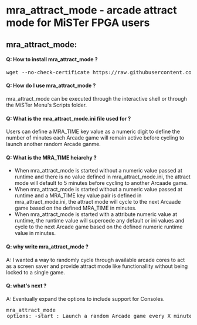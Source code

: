 # mra_attract_mode - arcade attract mode for MiSTer FPGA users<br>

## mra_attract_mode:<br>

#### Q: How to install mra_attract_mode ?<br>
<pre>wget --no-check-certificate https://raw.githubusercontent.com/alexanderupton/mra_attract_mode/main/mra_attract_mode.sh -P /media/fat/Scripts/</pre>

#### Q: How do I use mra_attract_mode ?<br>
mra_attract_mode can be executed through the interactive shell or through the MiSTer Menu's Scripts folder.

#### Q: What is the mra_attract_mode.ini file used for ?<br>
Users can define a MRA_TIME key value as a numeric digit to define the number of minutes each Arcade game will remain active before cycling to launch another random Arcade ganme.

#### Q: What is the MRA_TIME heiarchy ?<br>
- When mra_attract_mode is started without a numeric value passed at runtime and there is no value defined in mra_attract_mode.ini, the attract mode will default to 5 minutes before cycling to another Arcaade game.
- When mra_attract_mode is started without a numeric value passed at runtime and a MRA_TIME key value pair is defined in mra_attract_mode.ini, the attract mode will cycle to the next Arcaade game based on the defined MRA_TIME in minutes.
- When mra_attract_mode is started with a attribute numeric value at runtime, the runtime value will supercede any default or ini values and cycle to the next Arcade game based on the defined numeric runtime value in minutes.

#### Q: why write mra_attract_mode ?<br>
A: I wanted a way to randomly cycle through available arcade cores to act as a screen saver and provide attract mode like functionallity without being locked to a single game.

#### Q: what's next ?<br>
A: Eventually expand the options to include support for Consoles.

<pre>
mra_attract_mode <option> <attribute>
options:
   -start : Launch a random Arcade game every X minutes.
   -stop : Stop cycling through random Arcade games. Current game remains active.

attribute:
     number : number in minutes before mra_attract_mode cycles to launch a random Arcade Game

example:
     ./mra_attract_mode.sh -start 5
</pre>
